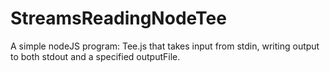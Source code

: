 StreamsReadingNodeTee
=====================

A simple nodeJS program:  Tee.js   that takes input from stdin, writing output to both stdout and a specified outputFile.
